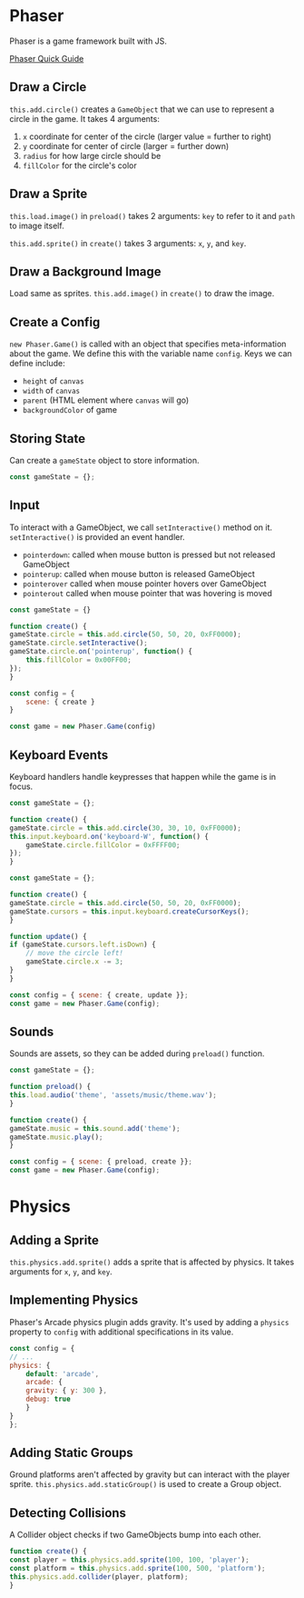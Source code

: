 # Phaser
Phaser is a game framework built with JS.

[Phaser Quick Guide](https://s3.amazonaws.com/codecademy-content/courses/learn-phaser/Phaser+Quick+Guide.pdf)

## Draw a Circle
`this.add.circle()` creates a `GameObject` that we can use to represent a circle in the game. It takes 4 arguments:
1. `x` coordinate for center of the circle (larger value = further to right)
2. `y` coordinate for center of circle (larger = further down)
3. `radius` for how large circle should be
4. `fillColor` for the circle's color

## Draw a Sprite
`this.load.image()` in `preload()` takes 2 arguments: `key` to refer to it and `path` to image itself.

`this.add.sprite()` in `create()` takes 3 arguments: `x`, `y`, and `key`.

## Draw a Background Image
Load same as sprites. `this.add.image()` in `create()` to draw the image.

## Create a Config
`new Phaser.Game()` is called with an object that specifies meta-information about the game. We define this with the variable name `config`. Keys we can define include:
- `height` of `canvas`
- `width` of `canvas`
- `parent` (HTML element where `canvas` will go)
- `backgroundColor` of game

## Storing State
Can create a `gameState` object to store information.
```js
const gameState = {};
```

## Input
To interact with a GameObject, we call `setInteractive()` method on it. `setInteractive()` is provided an event handler.

- `pointerdown`: called when mouse button is pressed but not released GameObject
- `pointerup`: called when mouse button is released GameObject
- `pointerover` called when mouse pointer hovers over GameObject
- `pointerout` called when mouse pointer that was hovering is moved

```js
const gameState = {}

function create() {
gameState.circle = this.add.circle(50, 50, 20, 0xFF0000);
gameState.circle.setInteractive();
gameState.circle.on('pointerup', function() {
    this.fillColor = 0x00FF00;
});
}

const config = {
    scene: { create }
}

const game = new Phaser.Game(config)
```

## Keyboard Events
Keyboard handlers handle keypresses that happen while the game is in focus.

```js
const gameState = {};

function create() {
gameState.circle = this.add.circle(30, 30, 10, 0xFF0000);
this.input.keyboard.on('keyboard-W', function() {
    gameState.circle.fillColor = 0xFFFF00;
});
}
```

```js
const gameState = {};

function create() {
gameState.circle = this.add.circle(50, 50, 20, 0xFF0000);
gameState.cursors = this.input.keyboard.createCursorKeys();
}

function update() {
if (gameState.cursors.left.isDown) {
    // move the circle left!
    gameState.circle.x -= 3;
}
}

const config = { scene: { create, update }};
const game = new Phaser.Game(config);
```

## Sounds
Sounds are assets, so they can be added during `preload()` function.

```js
const gameState = {};

function preload() {
this.load.audio('theme', 'assets/music/theme.wav');
}

function create() {
gameState.music = this.sound.add('theme');
gameState.music.play();
}

const config = { scene: { preload, create }};
const game = new Phaser.Game(config);
```

# Physics

## Adding a Sprite
`this.physics.add.sprite()` adds a sprite that is affected by physics. It takes arguments for `x`, `y`, and `key`.

## Implementing Physics
Phaser's Arcade physics plugin adds gravity. It's used by adding a `physics` property to `config` with additional specifications in its value.
```js
const config = {
// ...
physics: {
    default: 'arcade',
    arcade: {
    gravity: { y: 300 },
    debug: true
    }
}
};
```

## Adding Static Groups
Ground platforms aren't affected by gravity but can interact with the player sprite. `this.physics.add.staticGroup()` is used to create a Group object.

## Detecting Collisions
A Collider object checks if two GameObjects bump into each other.
```js
function create() {
const player = this.physics.add.sprite(100, 100, 'player');
const platform = this.physics.add.sprite(100, 500, 'platform');
this.physics.add.collider(player, platform);
}
```
